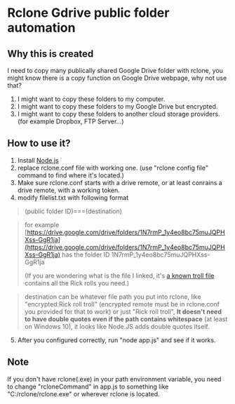 # Rclone Gdrive public folder automation

## Why this is created
I need to copy many publically shared Google Drive folder with rclone, you might know there is a copy function on Google Drive webpage, why not use that?
1. I might want to copy these folders to my computer.
2. I might want to copy these folders to my Google Drive but encrypted.
3. I might want to copy these folders to another cloud storage providers. (for example Dropbox, FTP Server...)

## How to use it?
1. Install [Node.js](https://nodejs.org/en/download/)
2. replace rclone.conf file with working one. (use "rclone config file" command to find where it's located.)
3. Make sure rclone.conf starts with a drive remote, or at least conrains a drive remote, with a working token.
4. modify filelist.txt with following format
> (public folder ID)===(destination)

> for example [https://drive.google.com/drive/folders/1N7rmP_1y4eo8bc75muJQPHXss-GgR1ja](https://drive.google.com/drive/folders/1N7rmP_1y4eo8bc75muJQPHXss-GgR1ja) has the folder ID 1N7rmP_1y4eo8bc75muJQPHXss-GgR1ja
> 
> (If you are wondering what is the file I linked, it's [a known troll file](https://www.reddit.com/r/DHExchange/comments/ax4or0/psa_beware_of_this_individual_who_claims_to_have/) contains all the Rick rolls you need.)

> destination can be whatever file path you put into rclone, like "encrypted:Rick roll troll" (encrypted remote must be in rclone.conf you provided for that to work) or just "Rick roll troll", **It doesn't need to have double quotes even if the path contains whitespace** (at least on Windows 10), it looks like Node.JS adds double quotes itself.

5. After you configured correctly, run "node app.js" and see if it works.

## Note

If you don't have rclone(.exe) in your path environment variable, you need to change "rcloneCommand" in app.js to something like "C:/rclone/rclone.exe" or wherever rclone is located.